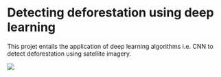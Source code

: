 # Detecting deforestation using deep learning

This projet entails the application of deep learning algorithms i.e. CNN to detect deforestation using satellite imagery.

<img class="ui medium right floated rounded image" src="../images/predict_2.PNG">
